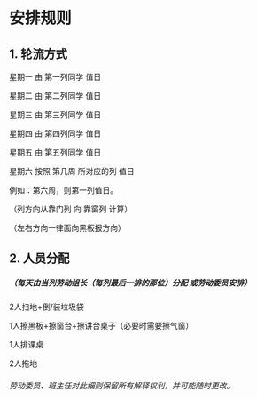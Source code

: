 # 安排规则

## 1.	轮流方式

星期一 由 第一列同学 值日

星期二 由 第二列同学 值日

星期三 由 第三列同学 值日

星期四 由 第四列同学 值日

星期五 由 第五列同学 值日

星期六 按照 第几周 所对应的列 值日

例如：第六周，则第一列值日。 

（列方向从靠门列 向 靠窗列 计算） 

（左右方向一律面向黑板报方向） 

## 2.	人员分配

##### （每天由当列劳动组长（每列最后一排的那位）分配 或劳动委员安排）

2人扫地+倒/装垃圾袋 

1人擦黑板+擦窗台+擦讲台桌子（必要时需要擦气窗）

1人排课桌 

2人拖地 


###### 劳动委员、班主任对此细则保留所有解释权利，并可能随时更改。
